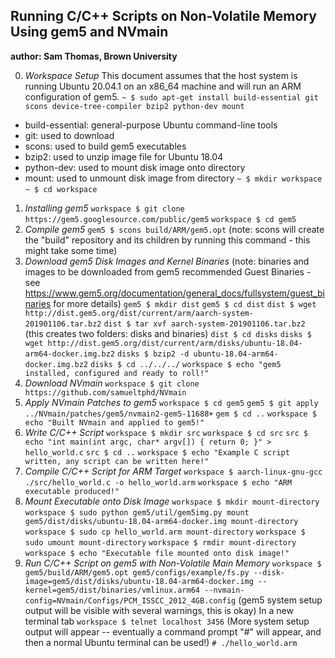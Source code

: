 ## Running C/C++ Scripts on Non-Volatile Memory Using gem5 and NVmain

**author: Sam Thomas, Brown University**

0. _Workspace Setup_
This document assumes that the host system is running Ubuntu 20.04.1 on an x86_64 machine and will run an ARM configuration of gem5.
`~ $ sudo apt-get install build-essential git scons device-tree-compiler bzip2 python-dev mount`
* build-essential: general-purpose Ubuntu command-line tools
* git: used to download
* scons: used to build gem5 executables
* bzip2: used to unzip image file for Ubuntu 18.04
* python-dev: used to mount disk image onto directory
* mount: used to unmount disk image from directory
`~ $ mkdir workspace`
`~ $ cd workspace`
1. _Installing gem5_
`workspace $ git clone https://gem5.googlesource.com/public/gem5`
`workspace $ cd gem5`
2. _Compile gem5_
`gem5 $ scons build/ARM/gem5.opt`
(note: scons will create the "build" repository and its children by running this command - this might take some time)
3. _Download gem5 Disk Images and Kernel Binaries_
(note: binaries and images to be downloaded from gem5 recommended Guest Binaries - see https://www.gem5.org/documentation/general_docs/fullsystem/guest_binaries for more details)
`gem5 $ mkdir dist`
`gem5 $ cd dist`
`dist $ wget http://dist.gem5.org/dist/current/arm/aarch-system-201901106.tar.bz2`
`dist $ tar xvf aarch-system-201901106.tar.bz2`
(this creates two folders: disks and binaries)
`dist $ cd disks`
`disks $ wget http://dist.gem5.org/dist/current/arm/disks/ubuntu-18.04-arm64-docker.img.bz2`
`disks $ bzip2 -d ubuntu-18.04-arm64-docker.img.bz2`
`disks $ cd ../../../`
`workspace $ echo "gem5 installed, configured and ready to roll!"`
4. _Download NVmain_
`workspace $ git clone https://github.com/samueltphd/NVmain`
5. _Apply NVmain Patches to gem5_
`workspace $ cd gem5`
`gem5 $ git apply ../NVmain/patches/gem5/nvmain2-gem5-11688+`
`gem $ cd ..`
`workspace $ echo "Built NVmain and applied to gem5!"`
6. _Write C/C++ Script_
`workspace $ mkdir src`
`workspace $ cd src`
`src $ echo "int main(int argc, char* argv[]) { return 0; }" > hello_world.c`
`src $ cd ..`
`workspace $ echo "Example C script written, any script can be written here!"`
7. _Compile C/C++ Script for ARM Target_
`workspace $ aarch-linux-gnu-gcc ./src/hello_world.c -o hello_world.arm`
`workspace $ echo "ARM executable produced!"`
8. _Mount Executable onto Disk Image_
`workspace $ mkdir mount-directory`
`workspace $ sudo python gem5/util/gem5img.py mount gem5/dist/disks/ubuntu-18.04-arm64-docker.img mount-directory`
`workspace $ sudo cp hello_world.arm mount-directory`
`workspace $ sudo umount mount-directory`
`workspace $ rmdir mount-directory`
`workspace $ echo "Executable file mounted onto disk image!"`
9. _Run C/C++ Script on gem5 with Non-Volatile Main Memory_
`workspace $ gem5/build/ARM/gem5.opt gem5/configs/example/fs.py --disk-image=gem5/dist/disks/ubuntu-18.04-arm64-docker.img --kernel=gem5/dist/binaries/vmlinux.arm64 --nvmain-config=NVmain/Configs/PCM_ISSCC_2012_4GB.config`
(gem5 system setup output will be visible with several warnings, this is okay)
In a new terminal tab
`workspace $ telnet localhost 3456`
(More system setup output will appear -- eventually a command prompt "#" will appear, and then a normal Ubuntu terminal can be used!)
`# ./hello_world.arm`
